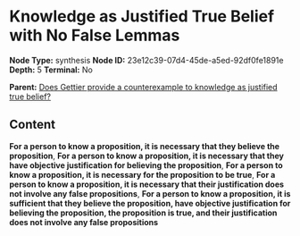 # Knowledge as Justified True Belief with No False Lemmas

**Node Type:** synthesis
**Node ID:** 23e12c39-07d4-45de-a5ed-92df0fe1891e
**Depth:** 5
**Terminal:** No

**Parent:** [Does Gettier provide a counterexample to knowledge as justified true belief?](does-gettier-provide-a-counterexample-to-knowledge-as-justified-true-belief-antithesis-bac559d6-95b0-41d2-904b-7f834f59c9c9.md)

## Content

**For a person to know a proposition, it is necessary that they believe the proposition**, **For a person to know a proposition, it is necessary that they have objective justification for believing the proposition**, **For a person to know a proposition, it is necessary for the proposition to be true**, **For a person to know a proposition, it is necessary that their justification does not involve any false propositions**, **For a person to know a proposition, it is sufficient that they believe the proposition, have objective justification for believing the proposition, the proposition is true, and their justification does not involve any false propositions**
